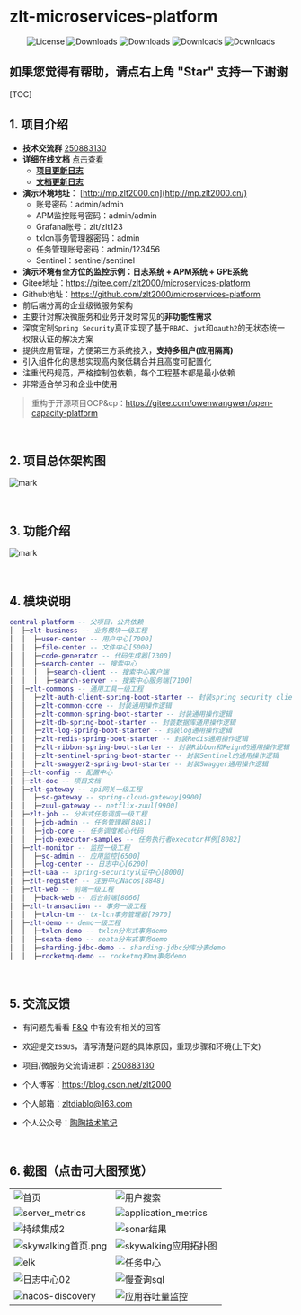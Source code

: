 #  zlt-microservices-platform

<p align="center">
  <img src='https://img.shields.io/badge/license-Apache%202-4EB1BA.svg' alt='License'/>
  <img src="https://img.shields.io/badge/Spring%20Boot-2.1.9.RELEASE-blue" alt="Downloads"/>
  <img src="https://img.shields.io/badge/Spring%20Cloud-Greenwich.SR3-blue" alt="Downloads"/>
  <img src="https://img.shields.io/badge/Spring%20Cloud%20Alibaba-2.1.1.RELEASE-blue" alt="Downloads"/>
  <img src="https://img.shields.io/badge/Layui-EasyWeb-yellowgreen" alt="Downloads"/>
</p>

## 如果您觉得有帮助，请点右上角 "Star" 支持一下谢谢

[TOC]

## 1. 项目介绍

* **技术交流群** [250883130](http://shang.qq.com/wpa/qunwpa?idkey=17544199255998bda0d938fb72b08d076c40c52c9904520b76eb5eb0585da71e)
* **详细在线文档** [点击查看](https://www.kancloud.cn/zlt2000/microservices-platform/936236)
  * **[项目更新日志](https://www.kancloud.cn/zlt2000/microservices-platform/936235)**
  * **[文档更新日志](https://www.kancloud.cn/zlt2000/microservices-platform/936236)**
* **演示环境地址**： [http://mp.zlt2000.cn](http://mp.zlt2000.cn/)
  * 账号密码：admin/admin
  * APM监控账号密码：admin/admin
  * Grafana账号：zlt/zlt123
  * txlcn事务管理器密码：admin
  * 任务管理账号密码：admin/123456
  * Sentinel：sentinel/sentinel
* **演示环境有全方位的监控示例：日志系统 + APM系统 + GPE系统**
* Gitee地址：https://gitee.com/zlt2000/microservices-platform
* Github地址：https://github.com/zlt2000/microservices-platform
* 前后端分离的企业级微服务架构
* 主要针对解决微服务和业务开发时常见的**非功能性需求**
* 深度定制`Spring Security`真正实现了基于`RBAC`、`jwt`和`oauth2`的无状态统一权限认证的解决方案
* 提供应用管理，方便第三方系统接入，**支持多租户(应用隔离)**
* 引入组件化的思想实现高内聚低耦合并且高度可配置化
* 注重代码规范，严格控制包依赖，每个工程基本都是最小依赖
* 非常适合学习和企业中使用
>重构于开源项目OCP&cp：https://gitee.com/owenwangwen/open-capacity-platform

&nbsp;

## 2. 项目总体架构图
![mark](http://qiniu.zlt2000.cn/blog/20191021/IyNU3skYNIMf.jpg?imageslim)

&nbsp;

## 3. 功能介绍
![mark](http://qiniu.zlt2000.cn/blog/20191026/JMENnTzOtvr3.jpg?imageslim)

&nbsp;

## 4. 模块说明

```lua
central-platform -- 父项目，公共依赖
│  ├─zlt-business -- 业务模块一级工程
│  │  ├─user-center -- 用户中心[7000]
│  │  ├─file-center -- 文件中心[5000]
│  │  ├─code-generator -- 代码生成器[7300]
│  │  ├─search-center -- 搜索中心
│  │  │  ├─search-client -- 搜索中心客户端
│  │  │  ├─search-server -- 搜索中心服务端[7100]
│  │─zlt-commons -- 通用工具一级工程
│  │  ├─zlt-auth-client-spring-boot-starter -- 封装spring security client端的通用操作逻辑
│  │  ├─zlt-common-core -- 封装通用操作逻辑
│  │  ├─zlt-common-spring-boot-starter -- 封装通用操作逻辑
│  │  ├─zlt-db-spring-boot-starter -- 封装数据库通用操作逻辑
│  │  ├─zlt-log-spring-boot-starter -- 封装log通用操作逻辑
│  │  ├─zlt-redis-spring-boot-starter -- 封装Redis通用操作逻辑
│  │  ├─zlt-ribbon-spring-boot-starter -- 封装Ribbon和Feign的通用操作逻辑
│  │  ├─zlt-sentinel-spring-boot-starter -- 封装Sentinel的通用操作逻辑
│  │  ├─zlt-swagger2-spring-boot-starter -- 封装Swagger通用操作逻辑
│  ├─zlt-config -- 配置中心
│  ├─zlt-doc -- 项目文档
│  ├─zlt-gateway -- api网关一级工程
│  │  ├─sc-gateway -- spring-cloud-gateway[9900]
│  │  ├─zuul-gateway -- netflix-zuul[9900]
│  ├─zlt-job -- 分布式任务调度一级工程
│  │  ├─job-admin -- 任务管理器[8081]
│  │  ├─job-core -- 任务调度核心代码
│  │  ├─job-executor-samples -- 任务执行者executor样例[8082]
│  ├─zlt-monitor -- 监控一级工程
│  │  ├─sc-admin -- 应用监控[6500]
│  │  ├─log-center -- 日志中心[6200]
│  ├─zlt-uaa -- spring-security认证中心[8000]
│  ├─zlt-register -- 注册中心Nacos[8848]
│  ├─zlt-web -- 前端一级工程
│  │  ├─back-web -- 后台前端[8066]
│  ├─zlt-transaction -- 事务一级工程
│  │  ├─txlcn-tm -- tx-lcn事务管理器[7970]
│  ├─zlt-demo -- demo一级工程
│  │  ├─txlcn-demo -- txlcn分布式事务demo
│  │  ├─seata-demo -- seata分布式事务demo
│  │  ├─sharding-jdbc-demo -- sharding-jdbc分库分表demo
│  │  ├─rocketmq-demo -- rocketmq和mq事务demo
```

&nbsp;
## 5. 交流反馈
* 有问题先看看 [F&Q](https://www.kancloud.cn/zlt2000/microservices-platform/981382) 中有没有相关的回答

* 欢迎提交`ISSUS`，请写清楚问题的具体原因，重现步骤和环境(上下文)

* 项目/微服务交流请进群：[250883130](http://shang.qq.com/wpa/qunwpa?idkey=17544199255998bda0d938fb72b08d076c40c52c9904520b76eb5eb0585da71e)

* 个人博客：https://blog.csdn.net/zlt2000

* 个人邮箱：zltdiablo@163.com

* 个人公众号：[陶陶技术笔记](http://qiniu.zlt2000.cn/blog/20190902/M56cWjw7uNsc.png?imageslim)


&nbsp;
## 6. 截图（点击可大图预览）
<table>
    <tr>
        <td><img alt="首页" src="http://qiniu.zlt2000.cn/blog/20191021/9wd5JIuXMtFW.png?imageslim"/></td>
        <td><img alt="用户搜索" src="http://qiniu.zlt2000.cn/blog/20191021/UaHM4w4kPVT9.png?imageslim"/></td>
    </tr>
	<tr>
        <td><img alt="server_metrics" src="http://qiniu.zlt2000.cn/blog/20191021/9KsjcCgYqgBB.png?imageslim"/></td>
        <td><img alt="application_metrics" src="http://qiniu.zlt2000.cn/blog/20191021/4VH2z1BW3sWN.png?imageslim"/></td>
    </tr>
	<tr>
        <td><img alt="持续集成2" src="http://qiniu.zlt2000.cn/blog/20191021/8Ew3z2kDe8bj.png?imageslim"/></td>
        <td><img alt="sonar结果" src="http://qiniu.zlt2000.cn/blog/20191021/AEEPnTLBz4P4.png?imageslim"/></td>
    </tr>
    <tr>
        <td><img alt="skywalking首页.png" src="http://qiniu.zlt2000.cn/blog/20191021/GhDqEUdDDfhV.png?imageslim"/></td>
        <td><img alt="skywalking应用拓扑图" src="http://qiniu.zlt2000.cn/blog/20191021/xLi5mvhzWfWt.png?imageslim"/></td>
    </tr>
    <tr>
        <td><img alt="elk" src="http://qiniu.zlt2000.cn/blog/20191021/5lrHQb2xNF4o.png?imageslim"/></td>
        <td><img alt="任务中心" src="http://qiniu.zlt2000.cn/blog/20191021/A0YLCT1BHCed.png?imageslim"/></td>
    </tr>
    <tr>
        <td><img alt="日志中心02" src="http://qiniu.zlt2000.cn/blog/20191021/f7bdpM1To8wT.png?imageslim"/></td>
        <td><img alt="慢查询sql" src="http://qiniu.zlt2000.cn/blog/20191021/Yqr4Dnb9BwSy.png?imageslim"/></td>
    </tr>
    <tr>
        <td><img alt="nacos-discovery" src="http://qiniu.zlt2000.cn/blog/20191021/spAnWiDcwch5.png?imageslim"/></td>
        <td><img alt="应用吞吐量监控" src="http://qiniu.zlt2000.cn/blog/20191021/vBhLkLma3dwC.png?imageslim"/></td>
    </tr>
</table>